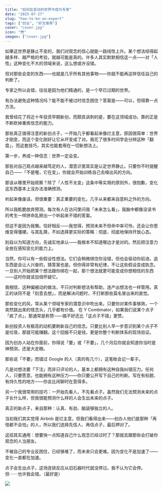 ```yaml
---
title: "如何在变动的世界中成为专家"
date: "2025-07-27"
slug: "how-to-be-an-expert"
tags: ["创业", "好文推荐"]
cover: "cover.jpg"
icon: "😎"
images: ["cover.jpg"]
---
```

如果这世界是静止不变的，我们对观念的信心就能一路线性上升。某个想法经得起越多样、越严格的考验，就越可能是真的。许多人其实默默相信这一点——对「人性」这种变化不大的领域来说，这么想或许没错。



但对那些会变的东西——也就是几乎所有其他事物——你就不能再这样信任自己的判断了。



专家之所以会错，往往是因为他们精通的，是一个早已过期的世界。



有办法避免这种情况吗？能不能不被过时信念困住？答案是——可以，但得靠一点方法。



我曾经花了将近十年投资早期新创，而颇具讽刺的是，要在这领域成功，靠的正是不断砍掉重练信念的能力。



那些真正值得注意的新创点子，一开始几乎都看起来像烂主意，原因很简单：世界才刚变，而这个变化刚好让它从坏变成了对。我花了很多时间学会分辨这种「翻盘」，而这套技巧，其实也能套用在一切新想法上。



第一步，养成一种信念：世界一定会变。



那些对自己观点越来越笃定的人，潜意识里其实是认定世界静止。只要你不时提醒自己——「不是喔，它在变」，你就会开始训练自己去嗅出风的方向。



那该从哪里开始观察？除了「人性不太变」这条中等实用的原则外，很抱歉，变化这东西基本上没办法准确预测。



听起来像废话，但很重要：真正重要的变化，几乎从来都来自意料之外的方向。



所以我乾脆放弃预测。每次有人在访问里问我「未来怎么看」，我脑中都像没读书的考生一样拼命乱掰出一个听起来不错的答案。



但这不是因为我懒。恰好相反——我觉得，预测未来不但命中率可怜，还会让你思维变得僵硬。与其乱猜，不如选择更实际的策略：彻底、彻底地保持开放心态。



别自以为知道方向，先诚实地承认——我根本不知道哪边才是对的。然后把注意力全放在感知变化的能力上。



当然，你可以有一些假设性想法。它们会稍微绑住你没错，但也会驱动你前进。追东西是会让人兴奋的，猜答案也是。但你得非常有纪律，不让这些假设变成执念。
一旦别人开始把某个想法跟你绑在一起，那个想法就更可能变成你想相信的东西——这时你就该加倍怀疑它。



我相信，这种偏被动的做法，不只对判断想法有帮助，连产出想法也一样管用。真正的诀窍不是「刻意去想」，而是解决问题时，不打断那些莫名冒出来的直觉。



那些变化的风，常从某个领域专家的潜意识中吹出来。只要你对某件事够熟，一个突然跳出来的怪念头，几乎都有价值。
在 Y Combinator，如果我们说某个点子「疯了点」，那通常是称赞——搞不好还比「这点子不错」更赞。



新创投资人有极高的动机要刷新自己的信念。只要比别人早一步意识到某个点子不是垃圾，那就可能赚翻。这个回报不只是钱，更是你整个判断体系的现场验证。



因为创办人站在你面前，你得说「要」或「不要」，几个月后你就会知道你当时是神预测，还是大走眼。



那些说「不要」而错过 Google 的人（真的有几个），这笔帐会记一辈子。



凡是对想法要「下注」而非只评论的人，基本上都拥有这种自我纠错压力。任何人，只要愿意，也能拥有这种压力——你只要公开写下自己的判断。写在有标题、有持久性的地方——你会比闲聊时在意得多。



另一个我很常用的技巧：一开始先看人，不先看点子。虽然我们无法预测未来的点子长什么样，但我很能预测什么样的人会生出未来的点子。



真正的新点子，来自那种：认真、有劲、脑袋够独立的人。



当初我们其实觉得 Airbnb 是烂主意，但我们看得出来——创办人他们是那种「再怪都不会怕」的人，所以我们选择先信人、再信点子，最后押对了。



这招其实通用：想要快一点知道自己什么观念已经过时了？那就去跟那些会打破你观念的人当朋友。



不被自己的专业反困住，已经够难了，而未来只会更难。因为变化不是加速了——变化一直都在加速。



点子会生出点子，这场连锁反应从旧石器时代就没停过。我不认为它会停。
但⋯⋯也许我会错。（最好是）




![](https://prod-files-secure.s3.us-west-2.amazonaws.com/112d0858-5090-4d34-a606-b75eb8d65fd2/46476355-9cf3-4e99-9b7a-3531bc426380/1000202064.png?X-Amz-Algorithm=AWS4-HMAC-SHA256&X-Amz-Content-Sha256=UNSIGNED-PAYLOAD&X-Amz-Credential=ASIAZI2LB4666IAAW2JV%2F20250815%2Fus-west-2%2Fs3%2Faws4_request&X-Amz-Date=20250815T173346Z&X-Amz-Expires=3600&X-Amz-Security-Token=IQoJb3JpZ2luX2VjEBkaCXVzLXdlc3QtMiJHMEUCIAKDB8vo%2Fbvo%2F7iUzlrVyvJKEpY%2FCP92zgQhV76OmjgnAiEAiaQLFKTFhSCWx0R6C7%2F51NqK8c0QEk6szDXl9v3t8egq%2FwMIYRAAGgw2Mzc0MjMxODM4MDUiDMUuMlGGQQVqc3H3HSrcA2seOe5AKbqUsTNSxWkz777CsVbmqUMbqPnPZFois0hm0PPmzXVZH3Azbl3%2BNqITiyx5HgB3epkLDmQzFgdO2tMMBUSVVuuHSds8rN7YGda%2Fs2bMu0e2qWkHop1a2Wn4eZDCP1QVWqe7KqvyiqXRLgT2R1XVr4KURf4pFI4twcdXssNtk%2FA2UPMxivYISi3DtHVypbX%2BgTiaWcy55MB3ofmXmOvQmmq6DY4fLYcNh%2BSfiKW7UPLRe3Iub01olpW5n06G2Um6dHrPAXR2VnviUcxHJb0C1NkHf0PchnhIJLb2ThSha9dxm0mlKft0%2B7G0plJr4p5v7arU%2F8mfSTbkqoGI8kxQj0EQUmUlrk8hG7rfTkAgS8cS14Cov3d%2FP%2ByBaOxijygH8FDxItmGkxKWtgQo4tKDYeD4iu0Y4c%2FfBP2Qe7VWZ9maKCj05vfFEumb4Ue1Mstq0rp8%2FV5rL1OfZVMhyhvTr8NR3LWrZYMkzoKWZfZKkEUMfq5sIdGcl31UzjMX9UAlLB5dnMhiOHPjnw0aPtVce9Uw522yAEY2OIWo6pAXeX3fAjTEtyMKb5eOz10jrrCPQiClOuGcn7pOFcW6kGdBhD1Kne0PU1H2A5fV8%2FEZJ3aTVb7OPvkZMO%2B%2B%2FcQGOqUBEwhSr9iqAKh%2BOFiktfqwHos4zqsDLE4NL7z8pp08BI%2BOYUdLWKg02lbQQg%2BLqlBPgEK2e552tWUpmi8L6%2BTiMC5m7fLiks72FwO1skwuBzIUmWN9cHZroeGHN5rw4RSHCnCQkMVY6gpHUMWGAi3C7YIri%2FDANQDZIOteoD3xFxmXvvQZEc%2FMW7%2FXFaS9IGubi3UuKTw6Mt9TDzrs%2BV%2F%2F5gplfnZL&X-Amz-Signature=bb09d5dcbdf7a6960532911fd985cedc7e1d9f3b5b37160edd72e053f4dda101&X-Amz-SignedHeaders=host&x-amz-checksum-mode=ENABLED&x-id=GetObject)

